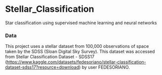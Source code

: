 # Stellar_Classification
Star classification using supervised machine learning and neural networks


### Data 
This project uses a stellar dataset from 100,000 observations of space taken by the SDSS (Sloan Digital Sky Survey). This dataset was accessed from Stellar Classification Dataset - SDSS17 (https://www.kaggle.com/datasets/fedesoriano/stellar-classification-dataset-sdss17?resource=download) by user FEDESORIANO.
